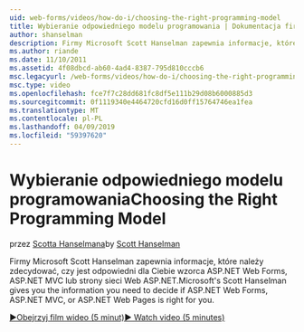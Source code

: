 ```yaml
---
uid: web-forms/videos/how-do-i/choosing-the-right-programming-model
title: Wybieranie odpowiedniego modelu programowania | Dokumentacja firmy Microsoft
author: shanselman
description: Firmy Microsoft Scott Hanselman zapewnia informacje, które należy zdecydować, czy jest odpowiedni dla Ciebie wzorca ASP.NET Web Forms, ASP.NET MVC lub strony sieci Web ASP.NET.
ms.author: riande
ms.date: 11/10/2011
ms.assetid: 4f08dbcd-ab60-4ad4-8387-795d810cccb6
msc.legacyurl: /web-forms/videos/how-do-i/choosing-the-right-programming-model
msc.type: video
ms.openlocfilehash: fce7f7c28dd681fc8df5e111b29d08b6000885d3
ms.sourcegitcommit: 0f1119340e4464720cfd16d0ff15764746ea1fea
ms.translationtype: MT
ms.contentlocale: pl-PL
ms.lasthandoff: 04/09/2019
ms.locfileid: "59397620"
---
```

# <a name="choosing-the-right-programming-model"></a><span data-ttu-id="6afe1-103">Wybieranie odpowiedniego modelu programowania</span><span class="sxs-lookup"><span data-stu-id="6afe1-103">Choosing the Right Programming Model</span></span>

<span data-ttu-id="6afe1-104">przez [Scotta Hanselmana](https://github.com/shanselman)</span><span class="sxs-lookup"><span data-stu-id="6afe1-104">by [Scott Hanselman](https://github.com/shanselman)</span></span>

<span data-ttu-id="6afe1-105">Firmy Microsoft Scott Hanselman zapewnia informacje, które należy zdecydować, czy jest odpowiedni dla Ciebie wzorca ASP.NET Web Forms, ASP.NET MVC lub strony sieci Web ASP.NET.</span><span class="sxs-lookup"><span data-stu-id="6afe1-105">Microsoft's Scott Hanselman gives you the information you need to decide if ASP.NET Web Forms, ASP.NET MVC, or ASP.NET Web Pages is right for you.</span></span>

[<span data-ttu-id="6afe1-106">&#9654;Obejrzyj film wideo (5 minut)</span><span class="sxs-lookup"><span data-stu-id="6afe1-106">&#9654; Watch video (5 minutes)</span></span>](https://channel9.msdn.com/Blogs/ASP-NET-Site-Videos/choosing-the-right-programming-model)
